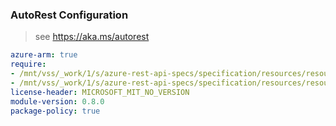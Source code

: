 ### AutoRest Configuration

> see https://aka.ms/autorest

``` yaml
azure-arm: true
require:
- /mnt/vss/_work/1/s/azure-rest-api-specs/specification/resources/resource-manager/readme.md
- /mnt/vss/_work/1/s/azure-rest-api-specs/specification/resources/resource-manager/readme.go.md
license-header: MICROSOFT_MIT_NO_VERSION
module-version: 0.8.0
package-policy: true
```
